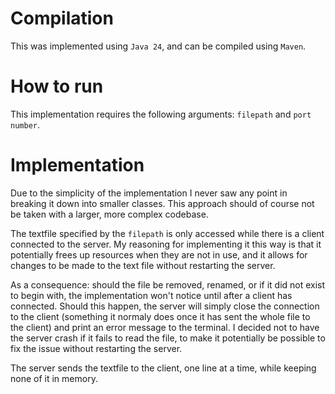 # Compilation
This was implemented using `Java 24`, and can be compiled using `Maven`.

# How to run
This implementation requires the following arguments: `filepath` and `port number`.

# Implementation
Due to the simplicity of the implementation I never saw any point in breaking it down into smaller classes. This approach should of course not be taken with a larger, more complex codebase.

The textfile specified by the `filepath` is only accessed while there is a client connected to the server. My reasoning for implementing it this way is that it potentially frees up resources when they are not in use, and it allows for changes to be made to the text file without restarting the server. 

As a consequence: should the file be removed, renamed, or if it did not exist to begin with, the implementation won't notice until after a client has connected. Should this happen, the server will simply close the connection to the client (something it normaly does once it has sent the whole file to the client) and print an error message to the terminal. I decided not to have the server crash if it fails to read the file, to make it potentially be possible to fix the issue without restarting the server.

The server sends the textfile to the client, one line at a time, while keeping none of it in memory.
